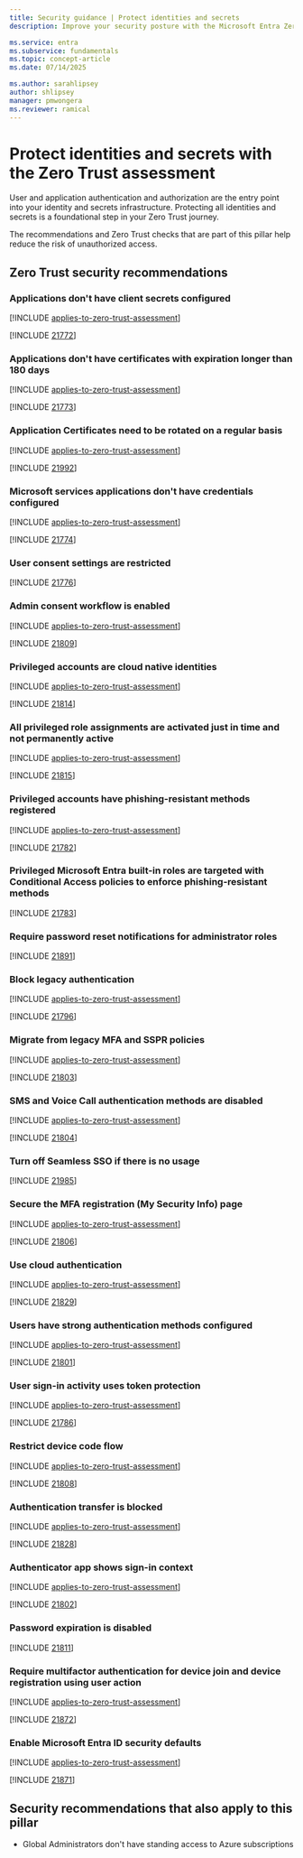 ```yaml
---
title: Security guidance | Protect identities and secrets
description: Improve your security posture with the Microsoft Entra Zero Trust assessment to protect identities and secrets.

ms.service: entra
ms.subservice: fundamentals
ms.topic: concept-article
ms.date: 07/14/2025

ms.author: sarahlipsey
author: shlipsey
manager: pmwongera
ms.reviewer: ramical
---
```


# Protect identities and secrets with the Zero Trust assessment

User and application authentication and authorization are the entry point into your identity and secrets infrastructure. Protecting all identities and secrets is a foundational step in your Zero Trust journey. 

The recommendations and Zero Trust checks that are part of this pillar help reduce the risk of unauthorized access.


## Zero Trust security recommendations

### Applications don't have client secrets configured 
[!INCLUDE [applies-to-zero-trust-assessment](../includes/secure-recommendations/applies-to-zero-trust-assessment.md)]

[!INCLUDE [21772](../includes/secure-recommendations/21772.md)]

### Applications don't have certificates with expiration longer than 180 days 
[!INCLUDE [applies-to-zero-trust-assessment](../includes/secure-recommendations/applies-to-zero-trust-assessment.md)]

[!INCLUDE [21773](../includes/secure-recommendations/21773.md)]

### Application Certificates need to be rotated on a regular basis
[!INCLUDE [applies-to-zero-trust-assessment](../includes/secure-recommendations/applies-to-zero-trust-assessment.md)]

[!INCLUDE [21992](../includes/secure-recommendations/21992.md)]

### Microsoft services applications don't have credentials configured
[!INCLUDE [applies-to-zero-trust-assessment](../includes/secure-recommendations/applies-to-zero-trust-assessment.md)]

[!INCLUDE [21774](../includes/secure-recommendations/21774.md)]

### User consent settings are restricted
[!INCLUDE [21776](../includes/secure-recommendations/21776.md)]

### Admin consent workflow is enabled
[!INCLUDE [applies-to-zero-trust-assessment](../includes/secure-recommendations/applies-to-zero-trust-assessment.md)]

[!INCLUDE [21809](../includes/secure-recommendations/21809.md)]

### Privileged accounts are cloud native identities
[!INCLUDE [applies-to-zero-trust-assessment](../includes/secure-recommendations/applies-to-zero-trust-assessment.md)]

[!INCLUDE [21814](../includes/secure-recommendations/21814.md)]

### All privileged role assignments are activated just in time and not permanently active
[!INCLUDE [applies-to-zero-trust-assessment](../includes/secure-recommendations/applies-to-zero-trust-assessment.md)]

[!INCLUDE [21815](../includes/secure-recommendations/21815.md)]

### Privileged accounts have phishing-resistant methods registered
[!INCLUDE [applies-to-zero-trust-assessment](../includes/secure-recommendations/applies-to-zero-trust-assessment.md)]

[!INCLUDE [21782](../includes/secure-recommendations/21782.md)]

### Privileged Microsoft Entra built-in roles are targeted with Conditional Access policies to enforce phishing-resistant methods
[!INCLUDE [21783](../includes/secure-recommendations/21783.md)]

### Require password reset notifications for administrator roles
[!INCLUDE [21891](../includes/secure-recommendations/21891.md)]

### Block legacy authentication
[!INCLUDE [applies-to-zero-trust-assessment](../includes/secure-recommendations/applies-to-zero-trust-assessment.md)]

[!INCLUDE [21796](../includes/secure-recommendations/21796.md)]

### Migrate from legacy MFA and SSPR policies
[!INCLUDE [applies-to-zero-trust-assessment](../includes/secure-recommendations/applies-to-zero-trust-assessment.md)]

[!INCLUDE [21803](../includes/secure-recommendations/21803.md)]

### SMS and Voice Call authentication methods are disabled
[!INCLUDE [applies-to-zero-trust-assessment](../includes/secure-recommendations/applies-to-zero-trust-assessment.md)]

[!INCLUDE [21804](../includes/secure-recommendations/21804.md)]

### Turn off Seamless SSO if there is no usage
[!INCLUDE [21985](../includes/secure-recommendations/21985.md)]

### Secure the MFA registration (My Security Info) page
[!INCLUDE [applies-to-zero-trust-assessment](../includes/secure-recommendations/applies-to-zero-trust-assessment.md)]

[!INCLUDE [21806](../includes/secure-recommendations/21806.md)]

### Use cloud authentication
[!INCLUDE [applies-to-zero-trust-assessment](../includes/secure-recommendations/applies-to-zero-trust-assessment.md)]

[!INCLUDE [21829](../includes/secure-recommendations/21829.md)]

### Users have strong authentication methods configured
[!INCLUDE [applies-to-zero-trust-assessment](../includes/secure-recommendations/applies-to-zero-trust-assessment.md)]

[!INCLUDE [21801](../includes/secure-recommendations/21801.md)]

### User sign-in activity uses token protection
[!INCLUDE [applies-to-zero-trust-assessment](../includes/secure-recommendations/applies-to-zero-trust-assessment.md)]

[!INCLUDE [21786](../includes/secure-recommendations/21786.md)]

### Restrict device code flow
[!INCLUDE [applies-to-zero-trust-assessment](../includes/secure-recommendations/applies-to-zero-trust-assessment.md)]

[!INCLUDE [21808](../includes/secure-recommendations/21808.md)]

### Authentication transfer is blocked
[!INCLUDE [applies-to-zero-trust-assessment](../includes/secure-recommendations/applies-to-zero-trust-assessment.md)]

[!INCLUDE [21828](../includes/secure-recommendations/21828.md)]

### Authenticator app shows sign-in context
[!INCLUDE [applies-to-zero-trust-assessment](../includes/secure-recommendations/applies-to-zero-trust-assessment.md)]

[!INCLUDE [21802](../includes/secure-recommendations/21802.md)]

### Password expiration is disabled
[!INCLUDE [21811](../includes/secure-recommendations/21811.md)]

### Require multifactor authentication for device join and device registration using user action
[!INCLUDE [applies-to-zero-trust-assessment](../includes/secure-recommendations/applies-to-zero-trust-assessment.md)]

[!INCLUDE [21872](../includes/secure-recommendations/21872.md)]

### Enable Microsoft Entra ID security defaults
[!INCLUDE [applies-to-zero-trust-assessment](../includes/secure-recommendations/applies-to-zero-trust-assessment.md)]

[!INCLUDE [21871](../includes/secure-recommendations/21871.md)]

## Security recommendations that also apply to this pillar

- Global Administrators don't have standing access to Azure subscriptions